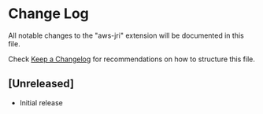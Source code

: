 # Change Log

All notable changes to the "aws-jri" extension will be documented in this file.

Check [Keep a Changelog](http://keepachangelog.com/) for recommendations on how to structure this file.

## [Unreleased]

- Initial release